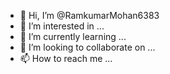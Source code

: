- 👋 Hi, I’m @RamkumarMohan6383
- 👀 I’m interested in ...
- 🌱 I’m currently learning ...
- 💞️ I’m looking to collaborate on ...
- 📫 How to reach me ...

<!---
RamkumarMohan6383/MyFiles is a ✨ special ✨ repository because its `README.md` (this file) appears on your GitHub profile.
You can click the Preview link to take a look at your changes.
--->
